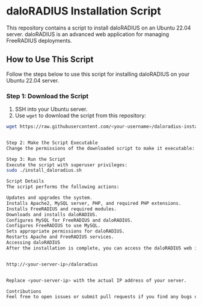 # daloRADIUS Installation Script

This repository contains a script to install daloRADIUS on an Ubuntu 22.04 server. daloRADIUS is an advanced web application for managing FreeRADIUS deployments.

## How to Use This Script

Follow the steps below to use this script for installing daloRADIUS on your Ubuntu 22.04 server.

### Step 1: Download the Script

1. SSH into your Ubuntu server.
2. Use `wget` to download the script from this repository:

```bash
wget https://raw.githubusercontent.com/<your-username>/daloradius-install-script/main/install_daloradius.sh


Step 2: Make the Script Executable
Change the permissions of the downloaded script to make it executable:

Step 3: Run the Script
Execute the script with superuser privileges:
sudo ./install_daloradius.sh

Script Details
The script performs the following actions:

Updates and upgrades the system.
Installs Apache2, MySQL server, PHP, and required PHP extensions.
Installs FreeRADIUS and required modules.
Downloads and installs daloRADIUS.
Configures MySQL for FreeRADIUS and daloRADIUS.
Configures FreeRADIUS to use MySQL.
Sets appropriate permissions for daloRADIUS.
Restarts Apache and FreeRADIUS services.
Accessing daloRADIUS
After the installation is complete, you can access the daloRADIUS web interface at:


http://<your-server-ip>/daloradius


Replace <your-server-ip> with the actual IP address of your server.

Contributions
Feel free to open issues or submit pull requests if you find any bugs or have suggestions for improvements.
